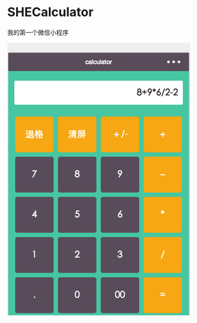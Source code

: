 # SHECalculator
我的第一个微信小程序


![image](https://github.com/shelly8219/SHECalculator/blob/master/source/screenClip.png)
